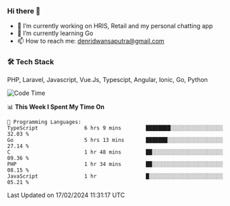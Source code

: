 ### Hi there 👋

- 🔭 I’m currently working on HRIS, Retail and my personal chatting app
- 🌱 I’m currently learning Go
- 📫 How to reach me: denridwansaputra@gmail.com


### 🛠 Tech Stack
PHP, Laravel, Javascript, Vue.Js, Typescipt, Angular, Ionic, Go, Python


<!--START_SECTION:waka-->
![Code Time](http://img.shields.io/badge/Code%20Time-4%2C241%20hrs%2013%20mins-blue)

📊 **This Week I Spent My Time On** 

```text
💬 Programming Languages: 
TypeScript               6 hrs 9 mins        ████████░░░░░░░░░░░░░░░░░   32.03 % 
Go                       5 hrs 13 mins       ███████░░░░░░░░░░░░░░░░░░   27.14 % 
C                        1 hr 48 mins        ██░░░░░░░░░░░░░░░░░░░░░░░   09.36 % 
PHP                      1 hr 34 mins        ██░░░░░░░░░░░░░░░░░░░░░░░   08.15 % 
JavaScript               1 hr                █░░░░░░░░░░░░░░░░░░░░░░░░   05.21 % 
```


 Last Updated on 17/02/2024 11:31:17 UTC
<!--END_SECTION:waka-->
